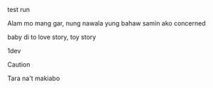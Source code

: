 test run

Alam mo mang gar, nung nawala yung bahaw samin ako concerned

baby di to love story, toy story

1dev

> [!CAUTION]
> Tara na't makiabo